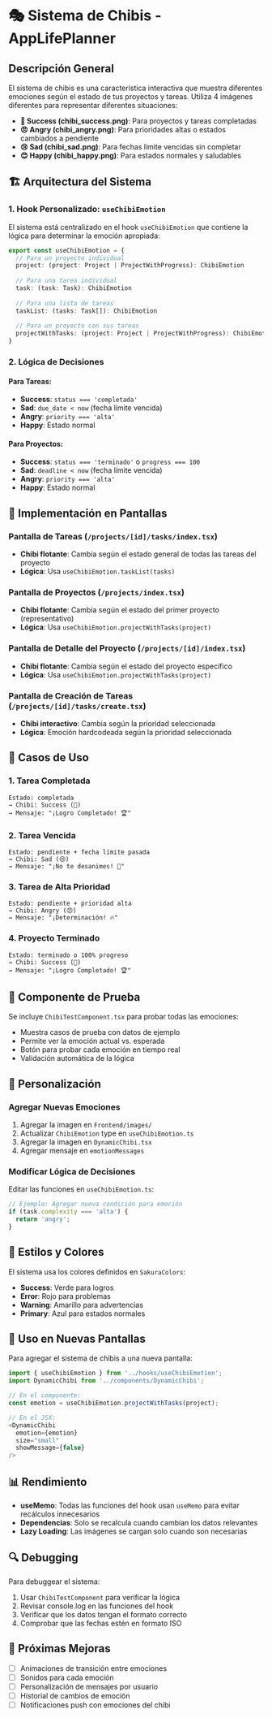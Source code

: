 # 🎭 Sistema de Chibis - AppLifePlanner

## Descripción General

El sistema de chibis es una característica interactiva que muestra diferentes emociones según el estado de tus proyectos y tareas. Utiliza 4 imágenes diferentes para representar diferentes situaciones:

- **🎉 Success (chibi_success.png)**: Para proyectos y tareas completadas
- **😠 Angry (chibi_angry.png)**: Para prioridades altas o estados cambiados a pendiente
- **😢 Sad (chibi_sad.png)**: Para fechas límite vencidas sin completar
- **😊 Happy (chibi_happy.png)**: Para estados normales y saludables

## 🏗️ Arquitectura del Sistema

### 1. Hook Personalizado: `useChibiEmotion`

El sistema está centralizado en el hook `useChibiEmotion` que contiene la lógica para determinar la emoción apropiada:

```typescript
export const useChibiEmotion = {
  // Para un proyecto individual
  project: (project: Project | ProjectWithProgress): ChibiEmotion
  
  // Para una tarea individual
  task: (task: Task): ChibiEmotion
  
  // Para una lista de tareas
  taskList: (tasks: Task[]): ChibiEmotion
  
  // Para un proyecto con sus tareas
  projectWithTasks: (project: Project | ProjectWithProgress): ChibiEmotion
}
```

### 2. Lógica de Decisiones

#### Para Tareas:
- **Success**: `status === 'completada'`
- **Sad**: `due_date < now` (fecha límite vencida)
- **Angry**: `priority === 'alta'`
- **Happy**: Estado normal

#### Para Proyectos:
- **Success**: `status === 'terminado'` o `progress === 100`
- **Sad**: `deadline < now` (fecha límite vencida)
- **Angry**: `priority === 'alta'`
- **Happy**: Estado normal

## 📱 Implementación en Pantallas

### Pantalla de Tareas (`/projects/[id]/tasks/index.tsx`)
- **Chibi flotante**: Cambia según el estado general de todas las tareas del proyecto
- **Lógica**: Usa `useChibiEmotion.taskList(tasks)`

### Pantalla de Proyectos (`/projects/index.tsx`)
- **Chibi flotante**: Cambia según el estado del primer proyecto (representativo)
- **Lógica**: Usa `useChibiEmotion.projectWithTasks(project)`

### Pantalla de Detalle del Proyecto (`/projects/[id]/index.tsx`)
- **Chibi flotante**: Cambia según el estado del proyecto específico
- **Lógica**: Usa `useChibiEmotion.projectWithTasks(project)`

### Pantalla de Creación de Tareas (`/projects/[id]/tasks/create.tsx`)
- **Chibi interactivo**: Cambia según la prioridad seleccionada
- **Lógica**: Emoción hardcodeada según la prioridad seleccionada

## 🎯 Casos de Uso

### 1. Tarea Completada
```
Estado: completada
→ Chibi: Success (🎉)
→ Mensaje: "¡Logro Completado! 🏆"
```

### 2. Tarea Vencida
```
Estado: pendiente + fecha límite pasada
→ Chibi: Sad (😢)
→ Mensaje: "¡No te desanimes! 💪"
```

### 3. Tarea de Alta Prioridad
```
Estado: pendiente + prioridad alta
→ Chibi: Angry (😠)
→ Mensaje: "¡Determinación! 🔥"
```

### 4. Proyecto Terminado
```
Estado: terminado o 100% progreso
→ Chibi: Success (🎉)
→ Mensaje: "¡Logro Completado! 🏆"
```

## 🧪 Componente de Prueba

Se incluye `ChibiTestComponent.tsx` para probar todas las emociones:

- Muestra casos de prueba con datos de ejemplo
- Permite ver la emoción actual vs. esperada
- Botón para probar cada emoción en tiempo real
- Validación automática de la lógica

## 🔧 Personalización

### Agregar Nuevas Emociones

1. Agregar la imagen en `Frontend/images/`
2. Actualizar `ChibiEmotion` type en `useChibiEmotion.ts`
3. Agregar la imagen en `DynamicChibi.tsx`
4. Agregar mensaje en `emotionMessages`

### Modificar Lógica de Decisiones

Editar las funciones en `useChibiEmotion.ts`:

```typescript
// Ejemplo: Agregar nueva condición para emoción
if (task.complexity === 'alta') {
  return 'angry';
}
```

## 🎨 Estilos y Colores

El sistema usa los colores definidos en `SakuraColors`:

- **Success**: Verde para logros
- **Error**: Rojo para problemas
- **Warning**: Amarillo para advertencias
- **Primary**: Azul para estados normales

## 🚀 Uso en Nuevas Pantallas

Para agregar el sistema de chibis a una nueva pantalla:

```typescript
import { useChibiEmotion } from '../hooks/useChibiEmotion';
import DynamicChibi from '../components/DynamicChibi';

// En el componente:
const emotion = useChibiEmotion.projectWithTasks(project);

// En el JSX:
<DynamicChibi 
  emotion={emotion} 
  size="small"
  showMessage={false}
/>
```

## 📊 Rendimiento

- **useMemo**: Todas las funciones del hook usan `useMemo` para evitar recálculos innecesarios
- **Dependencias**: Solo se recalcula cuando cambian los datos relevantes
- **Lazy Loading**: Las imágenes se cargan solo cuando son necesarias

## 🔍 Debugging

Para debuggear el sistema:

1. Usar `ChibiTestComponent` para verificar la lógica
2. Revisar console.log en las funciones del hook
3. Verificar que los datos tengan el formato correcto
4. Comprobar que las fechas estén en formato ISO

## 🎯 Próximas Mejoras

- [ ] Animaciones de transición entre emociones
- [ ] Sonidos para cada emoción
- [ ] Personalización de mensajes por usuario
- [ ] Historial de cambios de emoción
- [ ] Notificaciones push con emociones del chibi
